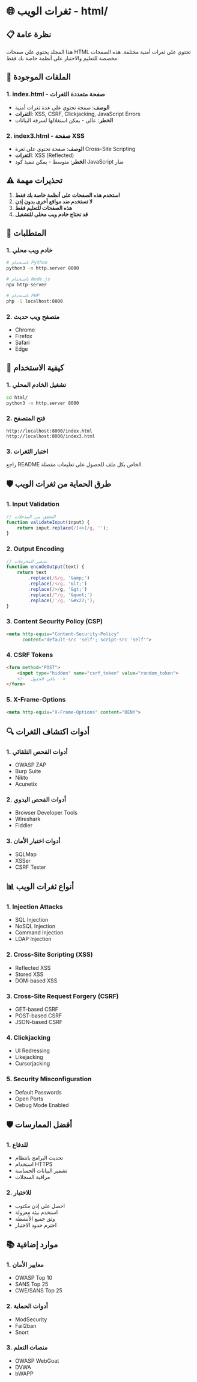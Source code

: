 # 🌐 ثغرات الويب - html/

## 📋 نظرة عامة

هذا المجلد يحتوي على صفحات HTML تحتوي على ثغرات أمنية مختلفة. هذه الصفحات مخصصة للتعليم والاختبار على أنظمة خاصة بك فقط.

## 📁 الملفات الموجودة

### 1. index.html - صفحة متعددة الثغرات
- **الوصف**: صفحة تحتوي على عدة ثغرات أمنية
- **الثغرات**: XSS, CSRF, Clickjacking, JavaScript Errors
- **الخطر**: عالي - يمكن استغلالها لسرقة البيانات

### 2. index3.html - صفحة XSS
- **الوصف**: صفحة تحتوي على ثغرة Cross-Site Scripting
- **الثغرات**: XSS (Reflected)
- **الخطر**: متوسط - يمكن تنفيذ كود JavaScript ضار

## ⚠️ تحذيرات مهمة

1. **استخدم هذه الصفحات على أنظمة خاصة بك فقط**
2. **لا تستخدم ضد مواقع أخرى بدون إذن**
3. **هذه الصفحات للتعليم فقط**
4. **قد تحتاج خادم ويب محلي للتشغيل**

## 🔧 المتطلبات

### 1. خادم ويب محلي
```bash
# باستخدام Python
python3 -m http.server 8000

# باستخدام Node.js
npx http-server

# باستخدام PHP
php -S localhost:8000
```

### 2. متصفح ويب حديث
- Chrome
- Firefox
- Safari
- Edge

## 📖 كيفية الاستخدام

### 1. تشغيل الخادم المحلي
```bash
cd html/
python3 -m http.server 8000
```

### 2. فتح المتصفح
```
http://localhost:8000/index.html
http://localhost:8000/index3.html
```

### 3. اختبار الثغرات
راجع README الخاص بكل ملف للحصول على تعليمات مفصلة.

## 🛡️ طرق الحماية من ثغرات الويب

### 1. Input Validation
```javascript
// التحقق من المدخلات
function validateInput(input) {
    return input.replace(/[<>]/g, '');
}
```

### 2. Output Encoding
```javascript
// تشفير المخرجات
function encodeOutput(text) {
    return text
        .replace(/&/g, '&amp;')
        .replace(/</g, '&lt;')
        .replace(/>/g, '&gt;')
        .replace(/"/g, '&quot;')
        .replace(/'/g, '&#x27;');
}
```

### 3. Content Security Policy (CSP)
```html
<meta http-equiv="Content-Security-Policy" 
      content="default-src 'self'; script-src 'self'">
```

### 4. CSRF Tokens
```html
<form method="POST">
    <input type="hidden" name="csrf_token" value="random_token">
    <!-- باقي الحقول -->
</form>
```

### 5. X-Frame-Options
```html
<meta http-equiv="X-Frame-Options" content="DENY">
```

## 🔍 أدوات اكتشاف الثغرات

### 1. أدوات الفحص التلقائي
- OWASP ZAP
- Burp Suite
- Nikto
- Acunetix

### 2. أدوات الفحص اليدوي
- Browser Developer Tools
- Wireshark
- Fiddler

### 3. أدوات اختبار الأمان
- SQLMap
- XSSer
- CSRF Tester

## 📊 أنواع ثغرات الويب

### 1. Injection Attacks
- SQL Injection
- NoSQL Injection
- Command Injection
- LDAP Injection

### 2. Cross-Site Scripting (XSS)
- Reflected XSS
- Stored XSS
- DOM-based XSS

### 3. Cross-Site Request Forgery (CSRF)
- GET-based CSRF
- POST-based CSRF
- JSON-based CSRF

### 4. Clickjacking
- UI Redressing
- Likejacking
- Cursorjacking

### 5. Security Misconfiguration
- Default Passwords
- Open Ports
- Debug Mode Enabled

## 🛡️ أفضل الممارسات

### 1. للدفاع
- تحديث البرامج بانتظام
- استخدام HTTPS
- تشفير البيانات الحساسة
- مراقبة السجلات

### 2. للاختبار
- احصل على إذن مكتوب
- استخدم بيئة معزولة
- وثق جميع الأنشطة
- احترم حدود الاختبار

## 📚 موارد إضافية

### 1. معايير الأمان
- OWASP Top 10
- SANS Top 25
- CWE/SANS Top 25

### 2. أدوات الحماية
- ModSecurity
- Fail2ban
- Snort

### 3. منصات التعلم
- OWASP WebGoat
- DVWA
- bWAPP 